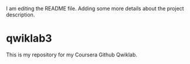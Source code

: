 I am editing the README file. Adding some more details about the project description.
# qwiklab3
This is my repository for my Coursera Github Qwiklab.
